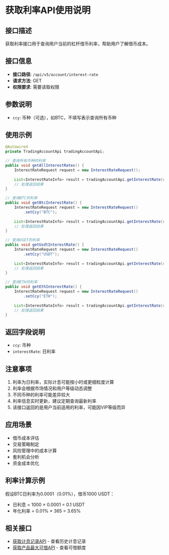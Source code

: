 # 获取利率API使用说明

## 接口描述

获取利率接口用于查询用户当前的杠杆借币利率，帮助用户了解借币成本。

## 接口信息

- **接口路径**: `/api/v5/account/interest-rate`
- **请求方法**: GET
- **权限要求**: 需要读取权限

## 参数说明

- `ccy`: 币种（可选），如BTC，不填写表示查询所有币种

## 使用示例

```java
@Autowired
private TradingAccountApi tradingAccountApi;

// 查询所有币种的利率
public void getAllInterestRates() {
    InterestRateRequest request = new InterestRateRequest();
    
    List<InterestRateInfo> result = tradingAccountApi.getInterestRate(request);
    // 处理返回结果
}

// 查询BTC的利率
public void getBtcInterestRate() {
    InterestRateRequest request = new InterestRateRequest()
        .setCcy("BTC");
    
    List<InterestRateInfo> result = tradingAccountApi.getInterestRate(request);
    // 处理返回结果
}

// 查询USDT的利率
public void getUsdtInterestRate() {
    InterestRateRequest request = new InterestRateRequest()
        .setCcy("USDT");
    
    List<InterestRateInfo> result = tradingAccountApi.getInterestRate(request);
    // 处理返回结果
}

// 查询ETH的利率
public void getEthInterestRate() {
    InterestRateRequest request = new InterestRateRequest()
        .setCcy("ETH");
    
    List<InterestRateInfo> result = tradingAccountApi.getInterestRate(request);
    // 处理返回结果
}
```

## 返回字段说明

- `ccy`: 币种
- `interestRate`: 日利率

## 注意事项

1. 利率为日利率，实际计息可能按小时或更细粒度计算
2. 利率会根据市场情况和用户等级动态调整
3. 不同币种的利率可能差异较大
4. 利率信息实时更新，建议定期查询最新利率
5. 该接口返回的是用户当前适用的利率，可能因VIP等级而异

## 应用场景

- 借币成本评估
- 交易策略制定
- 风险管理中的成本计算
- 套利机会分析
- 资金成本优化

## 利率计算示例

假设BTC日利率为0.0001（0.01%），借币1000 USDT：
- 日利息 = 1000 × 0.0001 = 0.1 USDT
- 年化利率 = 0.01% × 365 = 3.65%

## 相关接口

- [获取计息记录API](interest-accrued-api.md) - 查看历史计息记录
- [获取产品最大可借API](max-loan-api.md) - 查看可借额度